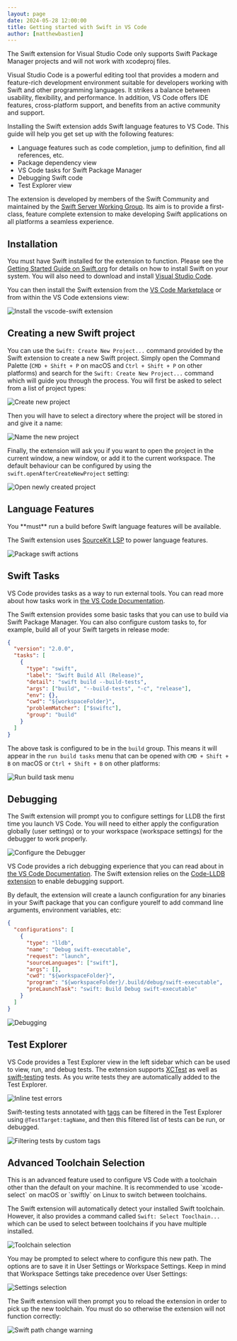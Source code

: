 ```yaml
---
layout: page
date: 2024-05-28 12:00:00
title: Getting started with Swift in VS Code
author: [matthewbastien]
---
```


<div class="warning" markdown="1">
The Swift extension for Visual Studio Code only supports Swift Package Manager
projects and will not work with xcodeproj files.
</div>

Visual Studio Code is a powerful editing tool that provides a modern and
feature-rich development environment suitable for developers working with Swift
and other programming languages. It strikes a balance between usability,
flexibility, and performance. In addition, VS Code offers IDE features,
cross-platform support, and benefits from an active community and support.

Installing the Swift extension adds Swift language features to VS Code. This
guide will help you get set up with the following features:

- Language features such as code completion, jump to definition, find all
  references, etc.
- Package dependency view
- VS Code tasks for Swift Package Manager
- Debugging Swift code
- Test Explorer view

The extension is developed by members of the Swift Community and maintained by
the [Swift Server Working Group](https://www.swift.org/sswg/). Its aim is to
provide a first-class, feature complete extension to make developing Swift
applications on all platforms a seamless experience.

## Installation

You must have Swift installed for the extension to function. Please see the
[Getting Started Guide on Swift.org](https://www.swift.org/getting-started/) for
details on how to install Swift on your system. You will also need to download
and install [Visual Studio Code](https://code.visualstudio.com/Download).

You can then install the Swift extension from the
[VS Code Marketplace](https://marketplace.visualstudio.com/items?itemName=sswg.swift-lang)
or from within the VS Code extensions view:

![Install the vscode-swift extension](/assets/images/getting-started-with-vscode-swift/vscode-swift.png)

## Creating a new Swift project

You can use the `Swift: Create New Project...` command provided by the Swift
extension to create a new Swift project. Simply open the Command Palette
(`CMD + Shift + P` on macOS and `Ctrl + Shift + P` on other platforms) and
search for the `Swift: Create New Project...` command which will guide you
through the process. You will first be asked to select from a list of project
types:

![Create new project](/assets/images/getting-started-with-vscode-swift/create_new_swift_project.png)

Then you will have to select a directory where the project will be stored in and
give it a name:

![Name the new project](/assets/images/getting-started-with-vscode-swift/name_the_swift_project.png)

Finally, the extension will ask you if you want to open the project in the
current window, a new window, or add it to the current workspace. The default
behaviour can be configured by using the `swift.openAfterCreateNewProject`
setting:

![Open newly created project](/assets/images/getting-started-with-vscode-swift/open_newly_created_project.png)

## Language Features

<div class="warning" markdown="1">
You **must** run a build before Swift language features will be available.
</div>

The Swift extension uses [SourceKit LSP](https://github.com/apple/sourcekit-lsp)
to power language features.

![Package swift actions](/assets/images/getting-started-with-vscode-swift/package_swift_actions.png)

## Swift Tasks

VS Code provides tasks as a way to run external tools. You can read more about
how tasks work in
[the VS Code Documentation](https://code.visualstudio.com/docs/editor/tasks).

The Swift extension provides some basic tasks that you can use to build via
Swift Package Manager. You can also configure custom tasks to, for example,
build all of your Swift targets in release mode:

```json
{
  "version": "2.0.0",
  "tasks": [
    {
      "type": "swift",
      "label": "Swift Build All (Release)",
      "detail": "swift build --build-tests",
      "args": ["build", "--build-tests", "-c", "release"],
      "env": {},
      "cwd": "${workspaceFolder}",
      "problemMatcher": ["$swiftc"],
      "group": "build"
    }
  ]
}
```

The above task is configured to be in the `build` group. This means it will
appear in the `run build tasks` menu that can be opened with `CMD + Shift + B`
on macOS or `Ctrl + Shift + B` on other platforms:

![Run build task menu](/assets/images/getting-started-with-vscode-swift/build_task_menu.png)

## Debugging

<div class="warning" markdown="1">
The Swift extension will prompt you to configure settings for LLDB the first
time you launch VS Code. You will need to either apply the configuration
globally (user settings) or to your workspace (workspace settings) for the
debugger to work properly.

![Configure the Debugger](/assets/images/getting-started-with-vscode-swift/debugger-configuration.png)

</div>

VS Code provides a rich debugging experience that you can read about in
[the VS Code Documentation](https://code.visualstudio.com/docs/editor/debugging).
The Swift extension relies on the
[Code-LLDB extension](https://github.com/vadimcn/vscode-lldb) to enable
debugging support.

By default, the extension will create a launch configuration for any binaries in
your Swift package that you can configure yourelf to add command line arguments,
environment variables, etc:

```json
{
  "configurations": [
    {
      "type": "lldb",
      "name": "Debug swift-executable",
      "request": "launch",
      "sourceLanguages": ["swift"],
      "args": [],
      "cwd": "${workspaceFolder}",
      "program": "${workspaceFolder}/.build/debug/swift-executable",
      "preLaunchTask": "swift: Build Debug swift-executable"
    }
  ]
}
```

![Debugging](/assets/images/getting-started-with-vscode-swift/debugging.png)

## Test Explorer

VS Code provides a Test Explorer view in the left sidebar which can be used to
view, run, and debug tests. The extension supports [XCTest](https://developer.apple.com/documentation/xctest)
as well as [swift-testing](https://swiftpackageindex.com/apple/swift-testing/main/documentation/testing) tests. As you write tests
they are automatically added to the Test Explorer.

![Inline test errors](/assets/images/getting-started-with-vscode-swift/inline_assertion_failures.png)

Swift-testing tests annotated with [tags](https://swiftpackageindex.com/apple/swift-testing/main/documentation/testing/addingtags)
can be filtered in the Test Explorer using `@TestTarget:tagName`, and then this filtered list of tests can be run, or debugged.

![Filtering tests by custom tags](/assets/images/getting-started-with-vscode-swift/filtering_tests_by_custom_tags.png)

## Advanced Toolchain Selection

<div class="warning" markdown="1">
This is an advanced feature used to configure VS Code with a toolchain other
than the default on your machine. It is recommended to use `xcode-select` on
macOS or `swiftly` on Linux to switch between toolchains.
</div>

The Swift extension will automatically detect your installed Swift toolchain.
However, it also provides a command called `Swift: Select Tooclhain...` which
can be used to select between toolchains if you have multiple installed.

![Toolchain selection](/assets/images/getting-started-with-vscode-swift/toolchain_selection.png)

You may be prompted to select where to configure this new path. The options are
to save it in User Settings or Workspace Settings. Keep in mind that Workspace
Settings take precedence over User Settings:

![Settings selection](/assets/images/getting-started-with-vscode-swift/settings_selection.png)

The Swift extension will then prompt you to reload the extension in order to
pick up the new toolchain. You must do so otherwise the extension will not
function correctly:

![Swift path change warning](/assets/images/getting-started-with-vscode-swift/swift_path_change.png)
